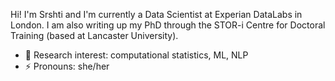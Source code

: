 
Hi! I'm Srshti and I'm currently a Data Scientist at Experian DataLabs in London. I am also writing up my PhD through the STOR-i Centre for Doctoral Training (based at Lancaster University). 

- 🔭 Research interest: computational statistics, ML, NLP 
- ⚡ Pronouns: she/her
